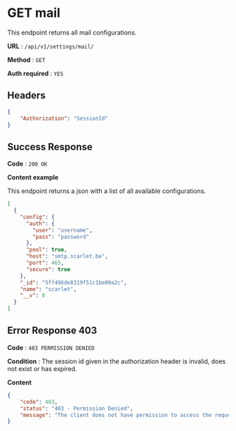 # GET mail

This endpoint returns all mail configurations.

**URL** : `/api/v1/settings/mail/`

**Method** : `GET`

**Auth required** : `YES`

## Headers

```json
{
    "Authorization": "SessionId"
}
```

## Success Response

**Code** : `200 OK`

**Content example**

This endpoint returns a json with a list of all available configurations.
```json
[
  {
    "config": {
      "auth": {
        "user": "username",
        "pass": "password"
      },
      "pool": true,
      "host": "smtp.scarlet.be",
      "port": 465,
      "secure": true
    },
    "_id": "5ff496de8319f51c1be09a2c",
    "name": "scarlet",
    "__v": 0
  }
]
```

## Error Response 403

**Code** : `403 PERMISSION DENIED`

**Condition** : The session id given in the authorization header is invalid, does not exist or has expired.

**Content**

```json
{
    "code": 403,
    "status": "403 - Permission Denied",
    "message": "The client does not have permission to access the requested resource."
}
```

